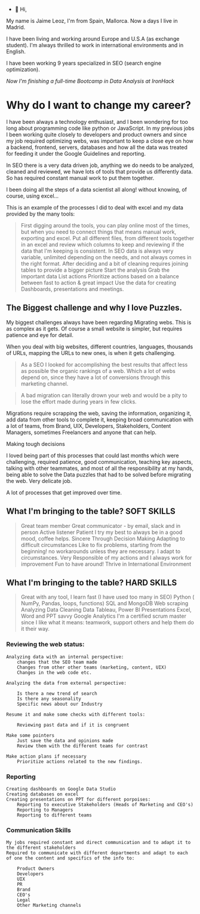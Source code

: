 - 👋 Hi,

My name is Jaime Leoz, I'm from Spain, Mallorca. Now a days I live in Madrid.

I have been living and working around Europe and U.S.A (as exchange student). I'm always thrilled to work in international environments and in English.

I have been working 9 years specialized in SEO (search engine optimization).

*Now I'm finishing a full-time Bootcamp in Data Analysis at IronHack*

# Why do I want to change my career? 

I have been always a technology enthusiast, and I been wondering for too long about programming code like python or JavaScript.
In my previous jobs I been working quite closely to developers and product owners and since my job required optimizing webs, was important
to keep a close eye on how a backend, frontend, servers, databases and how all the data was treated for feeding it under the Google Guidelines and reporting.

In SEO there is a very data driven job, anything we do needs to be analyzed, cleaned and reviewed, we have lots of tools that provide us differently data. So has required constant manual work to put them together.

I been doing all the steps of a data scientist all along! without knowing, of course, using excel...

This is an example of the processes I did to deal with excel and my data provided by the many tools:
 
 > First digging around the tools, you can play online most of the times, but when you need to connect things that means manual work, exporting and excel.
 > Put all different files, from different tools together in an excel and review which columns to keep and reviewing if the data that I'm keeping is consistent.
 > In SEO data is always very variable, unlimited depending on the needs, and not always comes in the right format.
 > After deciding and a bit of cleaning requires joining tables to provide a bigger picture
 > Start the analysis
 > Grab the important data
 > List actions
 > Prioritize actions based on a balance between fast to action & great impact
 > Use the data for creating Dashboards, presentations and meetings.


## The Biggest challenge and why I love Puzzles.

My biggest challenges always have been regarding Migrating webs. This is as complex as it gets. Of course a small website is simpler, but requires patience and eye for detail.

When you deal with big websites, different countries, languages, thousands of URLs, mapping the URLs to new ones, is when it gets challenging.

> As a SEO I looked for accomplishing the best results that affect less as possible the organic rankings of a web. Which a lot of webs depend on, since they have a lot of conversions through this marketing channel.

> A bad migration can literally drown your web and would be a pity to lose the effort made during years in few clicks.
	

Migrations require scrapping the web, saving the information, organizing it, add data from other tools to complete it, keeping broad communication
with a lot of teams, from Brand, UIX, Developers, Stakeholders, Content Managers, sometimes Freelancers and anyone that can help.

Making tough decisions

I loved being part of this processes that could last months which were challenging, required patience, good communication, teaching key aspects, talking with other teammates,
and most of all the responsibility at my hands, being able to solve the Data puzzles that had to be solved before migrating the web. Very delicate job.

A lot of processes that get improved over time.

## What I'm bringing to the table? SOFT SKILLS

> Great team member
> Great communicator - by email, slack and in person
> Active listener
> Patient
> I try my best to always be in a good mood, coffee helps.
> Sincere
> Through Decision Making
> Adapting to difficult circumstances
> Like to fix problems, starting from the beginning! no workarounds unless they are necessary. I adapt to circumstances.
> Very Responsible of my actions and I always work for improvement
> Fun to have around!
> Thrive in International Environment

## What I'm bringing to the table? HARD SKILLS

> Great with any tool, I learn fast (I have used too many in SEO)
> Python ( NumPy, Pandas, loops, functions)
> SQL and MongoDB
> Web scraping
> Analyzing Data
> Cleaning Data
> Tableau, Power BI
> Presentations
> Excel, Word and PPT savvy
> Google Analytics
> I'm a certified scrum master since I like what it means: teamwork, support others and help them do it their way.

### Reviewing the web status:

    Analyzing data with an internal perspective:
        changes that the SEO team made
        Changes from other other teams (marketing, content, UIX)
        Changes in the web code etc.

    Analyzing the data from external perspective:

        Is there a new trend of search
        Is there any seasonality
        Specific news about our Industry

    Resume it and make some checks with different tools:

        Reviewing past data and if it is congruent

    Make some pointers
        Just save the data and opinions made
        Review them with the different teams for contrast

    Make action plans if necessary
        Prioritize actions related to the new findings.

### Reporting

    Creating dashboards on Google Data Studio
    Creating databases on excel
    Creating presentations on PPT for different porpoises:
        Reporting to executive Stakeholders (Heads of Marketing and CEO's)
        Reporting to Managers
        Reporting to different teams

### Communication Skills

    My jobs required constant and direct communication and to adapt it to the different stakeholders
    Required to communicate with different departments and adapt to each of one the content and specifics of the info to:

        Product Owners
        Developers
        UIX
        PR
        Brand
        CEO's
        Legal
        Other Marketing channels





<!---
JaimeLeoz/JaimeLeoz is a ✨ special ✨ repository because its `README.md` (this file) appears on your GitHub profile.
You can click the Preview link to take a look at your changes.
--->
